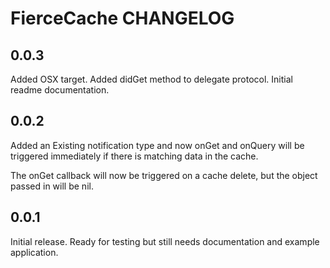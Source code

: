 # FierceCache CHANGELOG

## 0.0.3

Added OSX target.
Added didGet method to delegate protocol.
Initial readme documentation.

## 0.0.2

Added an Existing notification type and now onGet and onQuery will be triggered immediately if
there is matching data in the cache.

The onGet callback will now be triggered on a cache delete, but the object passed in will be nil.

## 0.0.1

Initial release. Ready for testing but still needs documentation and example application.
